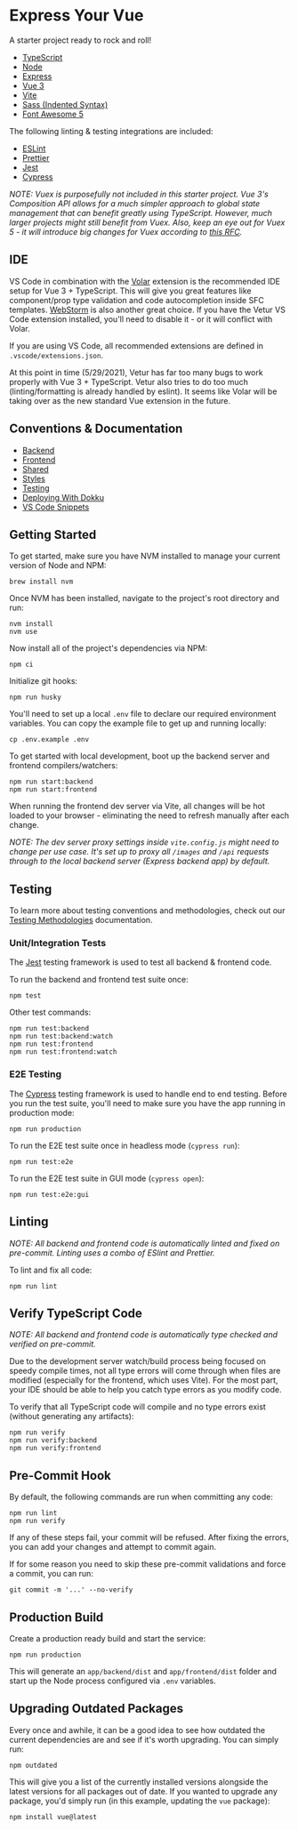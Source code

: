 # Express Your Vue

A starter project ready to rock and roll!

- [TypeScript](https://www.typescriptlang.org/)
- [Node](https://nodejs.org/en/)
- [Express](https://expressjs.com/)
- [Vue 3](https://vuejs.org/)
- [Vite](https://vitejs.dev/)
- [Sass (Indented Syntax)](https://sass-lang.com/documentation/syntax#the-indented-syntax)
- [Font Awesome 5](https://fontawesome.com/icons?d=gallery&p=2)

The following linting & testing integrations are included:

- [ESLint](https://eslint.org/)
- [Prettier](https://prettier.io/)
- [Jest](https://jestjs.io/)
- [Cypress](https://www.cypress.io/)

*NOTE: Vuex is purposefully not included in this starter project. Vue 3's Composition API allows for a much simpler approach to global state management that can benefit greatly using TypeScript. However, much larger projects might still benefit from Vuex. Also, keep an eye out for Vuex 5 - it will introduce big changes for Vuex according to [this RFC](https://github.com/kiaking/rfcs/blob/vuex-5/active-rfcs/0000-vuex-5.md).*

## IDE

VS Code in combination with the [Volar](https://github.com/johnsoncodehk/volar) extension is the recommended IDE setup for Vue 3 + TypeScript. This will give you great features like component/prop type validation and code autocompletion inside SFC templates. [WebStorm](https://www.jetbrains.com/webstorm/) is also another great choice. If you have the Vetur VS Code extension installed, you'll need to disable it - or it will conflict with Volar.

If you are using VS Code, all recommended extensions are defined in `.vscode/extensions.json`.

At this point in time (5/29/2021), Vetur has far too many bugs to work properly with Vue 3 + TypeScript. Vetur also tries to do too much (linting/formatting is already handled by eslint). It seems like Volar will be taking over as the new standard Vue extension in the future.

## Conventions & Documentation

- [Backend](docs/backend.md)
- [Frontend](docs/frontend.md)
- [Shared](docs/shared.md)
- [Styles](docs/styles.md)
- [Testing](docs/testing.md)
- [Deploying With Dokku](docs/dokku.md)
- [VS Code Snippets](docs/vs-code-snippets.md)

## Getting Started

To get started, make sure you have NVM installed to manage your current version of Node and NPM:

```
brew install nvm
```

Once NVM has been installed, navigate to the project's root directory and run:

```
nvm install
nvm use
```

Now install all of the project's dependencies via NPM:

```
npm ci
```

Initialize git hooks:

```
npm run husky
```

You'll need to set up a local `.env` file to declare our required environment variables. You can copy the example file to get up and running locally:

```
cp .env.example .env
```

To get started with local development, boot up the backend server and frontend compilers/watchers:

```
npm run start:backend
npm run start:frontend
```

When running the frontend dev server via Vite, all changes will be hot loaded to your browser - eliminating the need to refresh manually after each change.

*NOTE: The dev server proxy settings inside `vite.config.js` might need to change per use case. It's set up to proxy all `/images` and `/api` requests through to the local backend server (Express backend app) by default.*

## Testing

To learn more about testing conventions and methodologies, check out our [Testing Methodologies](docs/testing.md) documentation.

### Unit/Integration Tests

The [Jest](https://facebook.github.io/jest/) testing framework is used to test all backend & frontend code.

To run the backend and frontend test suite once:

```
npm test
```

Other test commands:

```
npm run test:backend
npm run test:backend:watch
npm run test:frontend
npm run test:frontend:watch
```

### E2E Testing

The [Cypress](https://www.cypress.io/) testing framework is used to handle end to end testing. Before you run the test suite, you'll need to make sure you have the app running in production mode:

```
npm run production
```

To run the E2E test suite once in headless mode (`cypress run`):

```
npm run test:e2e
```

To run the E2E test suite in GUI mode (`cypress open`):

```
npm run test:e2e:gui
```

## Linting

*NOTE: All backend and frontend code is automatically linted and fixed on pre-commit. Linting uses a combo of ESlint and Prettier.*

To lint and fix all code:

```
npm run lint
```

## Verify TypeScript Code

*NOTE: All backend and frontend code is automatically type checked and verified on pre-commit.*

Due to the development server watch/build process being focused on speedy compile times, not all type errors will come through when files are modified (especially for the frontend, which uses Vite). For the most part, your IDE should be able to help you catch type errors as you modify code.

To verify that all TypeScript code will compile and no type errors exist (without generating any artifacts):

```
npm run verify
npm run verify:backend
npm run verify:frontend
```

## Pre-Commit Hook

By default, the following commands are run when committing any code:

```
npm run lint
npm run verify
```

If any of these steps fail, your commit will be refused. After fixing the errors, you can add your changes and attempt to commit again.

If for some reason you need to skip these pre-commit validations and force a commit, you can run:

```
git commit -m '...' --no-verify
```

## Production Build

Create a production ready build and start the service:

```
npm run production
```

This will generate an `app/backend/dist` and `app/frontend/dist` folder and start up the Node process configured via `.env` variables.

## Upgrading Outdated Packages

Every once and awhile, it can be a good idea to see how outdated the current dependencies are and see if it's worth upgrading. You can simply run:

```
npm outdated
```

This will give you a list of the currently installed versions alongside the latest versions for all packages out of date. If you wanted to upgrade any package, you'd simply run (in this example, updating the `vue` package):

```
npm install vue@latest
```